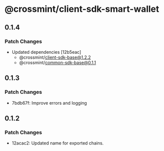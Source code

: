 # @crossmint/client-sdk-smart-wallet

## 0.1.4

### Patch Changes

-   Updated dependencies [12b5eac]
    -   @crossmint/client-sdk-base@1.2.2
    -   @crossmint/common-sdk-base@0.1.1

## 0.1.3

### Patch Changes

-   7bdb67f: Improve errors and logging

## 0.1.2

### Patch Changes

-   12acac2: Updated name for exported chains.

